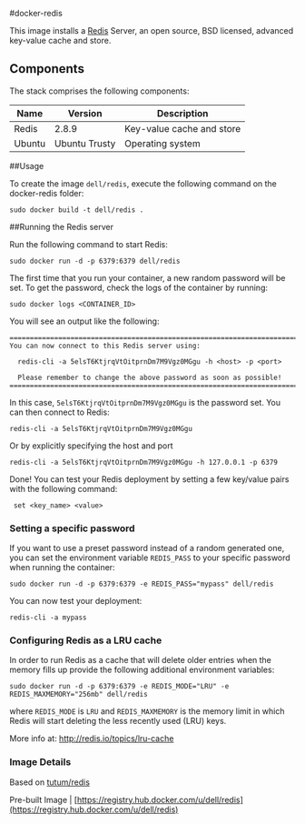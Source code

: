 #docker-redis

This image installs a [Redis](http://redis.io/) Server, an open source, BSD licensed, advanced key-value cache and store.

## Components
The stack comprises the following components:

Name       | Version                 | Description
-----------|-------------------------|------------------------------
Redis      | 2.8.9                   | Key-value cache and store
Ubuntu     | Ubuntu Trusty           | Operating system

##Usage


To create the image `dell/redis`, execute the following command on the docker-redis folder:

    sudo docker build -t dell/redis .


##Running the Redis server

Run the following command to start Redis:

    sudo docker run -d -p 6379:6379 dell/redis

The first time that you run your container, a new random password will be set.
To get the password, check the logs of the container by running:

    sudo docker logs <CONTAINER_ID>

You will see an output like the following:

    ========================================================================
    You can now connect to this Redis server using:

      redis-cli -a 5elsT6KtjrqVtOitprnDm7M9Vgz0MGgu -h <host> -p <port>

      Please remember to change the above password as soon as possible!
    ========================================================================

In this case, `5elsT6KtjrqVtOitprnDm7M9Vgz0MGgu` is the password set. 
You can then connect to Redis:

    redis-cli -a 5elsT6KtjrqVtOitprnDm7M9Vgz0MGgu
     
Or by explicitly specifying the host and port
    
    redis-cli -a 5elsT6KtjrqVtOitprnDm7M9Vgz0MGgu -h 127.0.0.1 -p 6379
     
Done!
You can test your Redis deployment by setting a few key/value pairs with the following command:
     
     set <key_name> <value>

### Setting a specific password

If you want to use a preset password instead of a random generated one, you can
set the environment variable `REDIS_PASS` to your specific password when running the container:

    sudo docker run -d -p 6379:6379 -e REDIS_PASS="mypass" dell/redis

You can now test your deployment:

    redis-cli -a mypass


### Configuring Redis as a LRU cache


In order to run Redis as a cache that will delete older entries when the memory fills up
provide the following additional environment variables:

    sudo docker run -d -p 6379:6379 -e REDIS_MODE="LRU" -e REDIS_MAXMEMORY="256mb" dell/redis

where `REDIS_MODE` is `LRU` and `REDIS_MAXMEMORY` is the memory limit in which
Redis will start deleting the less recently used (LRU) keys.

More info at: http://redis.io/topics/lru-cache

### Image Details

Based on  [tutum/redis](https://github.com/tutumcloud/tutum-docker-redis)

Pre-built Image   | [https://registry.hub.docker.com/u/dell/redis](https://registry.hub.docker.com/u/dell/redis)
